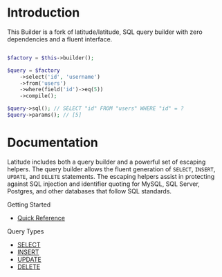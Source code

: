 # Introduction

This Builder is a fork of latitude/latitude, SQL query builder with zero dependencies and a fluent interface.

```php

$factory = $this->builder();

$query = $factory
    ->select('id', 'username')
    ->from('users')
    ->where(field('id')->eq(5))
    ->compile();

$query->sql(); // SELECT "id" FROM "users" WHERE "id" = ?
$query->params(); // [5]
```

# [](#documentation)Documentation

Latitude includes both a query builder and a powerful set of escaping helpers.
The query builder allows the fluent generation of `SELECT`, `INSERT`, `UPDATE`,
and `DELETE` statements. The escaping helpers assist in protecting against SQL
injection and identifier quoting for MySQL, SQL Server, Postgres, and other
databases that follow SQL standards.

Getting Started

- [Quick Reference](cheatsheet.md)

Query Types

- [SELECT](query-select.md)
- [INSERT](query-insert.md)
- [UPDATE](query-update.md)
- [DELETE](query-delete.md)
